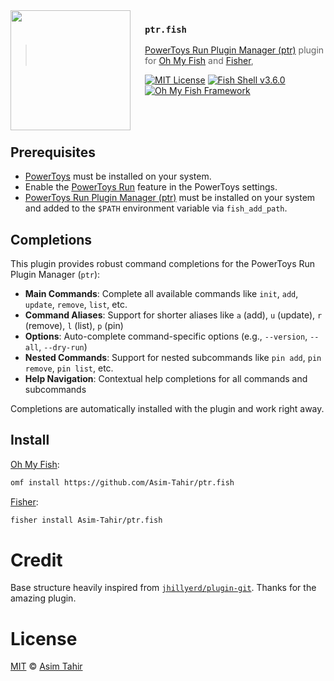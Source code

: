 <img src="https://cdn.rawgit.com/oh-my-fish/oh-my-fish/e4f1c2e0219a17e2c748b824004c8d0b38055c16/docs/logo.svg" align="left" width="192px" height="192px"/>
<img align="left" width="0" height="192px" hspace="10"/>

### `ptr.fish`

> [PowerToys Run Plugin Manager (ptr)][ptr] plugin for [Oh My Fish][omf] and [Fisher][fisher],

[![MIT License](https://img.shields.io/badge/license-MIT-007EC7.svg?style=flat-square)](/LICENSE)
[![Fish Shell v3.6.0](https://img.shields.io/badge/fish-v3.6.0-007EC7.svg?style=flat-square)](https://fishshell.com)
[![Oh My Fish Framework](https://img.shields.io/badge/Oh%20My%20Fish-Framework-007EC7.svg?style=flat-square)](https://www.github.com/oh-my-fish/oh-my-fish)

<br/><br/>

## Prerequisites

- [PowerToys][powertoys] must be installed on your system.
- Enable the [PowerToys Run][powertoys-run] feature in the PowerToys settings.
- [PowerToys Run Plugin Manager (ptr)][ptr] must be installed on your system and added to the `$PATH` environment variable via `fish_add_path`.

## Completions

This plugin provides robust command completions for the PowerToys Run Plugin Manager (`ptr`):

- **Main Commands**: Complete all available commands like `init`, `add`, `update`, `remove`, `list`, etc.
- **Command Aliases**: Support for shorter aliases like `a` (add), `u` (update), `r` (remove), `l` (list), `p` (pin)
- **Options**: Auto-complete command-specific options (e.g., `--version`, `--all`, `--dry-run`)
- **Nested Commands**: Support for nested subcommands like `pin add`, `pin remove`, `pin list`, etc.
- **Help Navigation**: Contextual help completions for all commands and subcommands

Completions are automatically installed with the plugin and work right away.

## Install

[Oh My Fish][omf]:

```sh
omf install https://github.com/Asim-Tahir/ptr.fish
```

[Fisher][fisher]:

```sh
fisher install Asim-Tahir/ptr.fish
```

# Credit

Base structure heavily inspired from [`jhillyerd/plugin-git`](https://github.com/jhillyerd/plugin-git). Thanks for the amazing plugin.

# License

[MIT][license] © [Asim Tahir][author]

[author]: https://github.com/Asim-Tahir
[repo]: https://github.com/Asim-Tahir/ptr.fish
[license]: https://opensource.org/licenses/MIT
[powertoys-repo]: https://github.com/microsoft/PowerToys
[powertoys]: https://learn.microsoft.com/en-us/windows/powertoys/
[powertoys-run]: https://learn.microsoft.com/en-us/windows/powertoys/run
[ptr]: https://github.com/8LWXpg/ptr
[omf]: https://github.com/oh-my-fish/oh-my-fish
[fisher]: https://github.com/jorgebucaran/fisher
[license-badge]: https://img.shields.io/badge/license-MIT-007EC7.svg?style=flat-square
